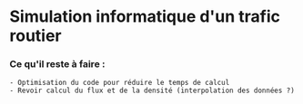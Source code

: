# Simulation informatique d'un trafic routier

### Ce qu'il reste à faire :
    - Optimisation du code pour réduire le temps de calcul
    - Revoir calcul du flux et de la densité (interpolation des données ?)